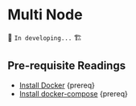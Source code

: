 <!--
order: 2
-->

# Multi Node

🚧 `In developing...` 🏗
## Pre-requisite Readings

- [Install Docker](https://docs.docker.com/engine/installation/)  {prereq}
- [Install docker-compose](https://docs.docker.com/compose/install/)  {prereq}
